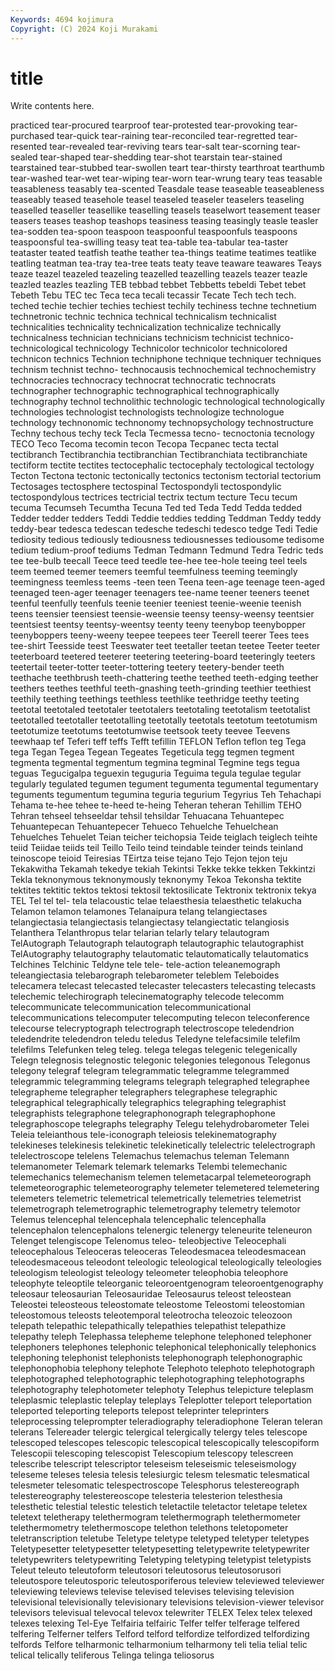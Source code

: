 ```yaml
---
Keywords: 4694 kojimura
Copyright: (C) 2024 Koji Murakami
---
```


# title

Write contents here.



practiced tear-procured tearproof
tear-protested tear-provoking tear-purchased tear-quick tear-raining tear-reconciled tear-regretted tear-resented tear-revealed tear-reviving
tears tear-salt tear-scorning tear-sealed tear-shaped tear-shedding tear-shot tearstain tear-stained tearstained
tear-stubbed tear-swollen teart tear-thirsty tearthroat tearthumb tear-washed tear-wet tear-wiping tear-worn
tear-wrung teary teas teasable teasableness teasably tea-scented Teasdale tease teaseable
teaseableness teaseably teased teasehole teasel teaseled teaseler teaselers teaseling teaselled
teaseller teasellike teaselling teasels teaselwort teasement teaser teasers teases teashop
teashops teasiness teasing teasingly teasle teasler tea-sodden tea-spoon teaspoon teaspoonful
teaspoonfuls teaspoons teaspoonsful tea-swilling teasy teat tea-table tea-tabular tea-taster teataster
teated teatfish teathe teather tea-things teatime teatimes teatlike teatling teatman
tea-tray tea-tree teats teaty teave teaware teawares Teays teaze teazel
teazeled teazeling teazelled teazelling teazels teazer teazle teazled teazles teazling
TEB tebbad tebbet Tebbetts tebeldi Tebet tebet Tebeth Tebu TEC
tec Teca teca tecali tecassir Tecate Tech tech tech. teched
techie techier techies techiest techily techiness techne technetium technetronic technic
technica technical technicalism technicalist technicalities technicality technicalization technicalize technically technicalness
technician technicians technicism technicist technico- technicological technicology Technicolor technicolor technicolored
technicon technics Technion techniphone technique techniquer techniques technism technist techno-
technocausis technochemical technochemistry technocracies technocracy technocrat technocratic technocrats technographer technographic
technographical technographically technography technol technolithic technologic technological technologically technologies technologist
technologists technologize technologue technology technonomic technonomy technopsychology technostructure Techny techous
techy teck Tecla Tecmessa tecno- tecnoctonia tecnology TECO Teco Tecoma
tecomin tecon Tecopa Tecpanec tecta tectal tectibranch Tectibranchia tectibranchian Tectibranchiata
tectibranchiate tectiform tectite tectites tectocephalic tectocephaly tectological tectology Tecton Tectona
tectonic tectonically tectonics tectonism tectorial tectorium Tectosages tectosphere tectospinal Tectospondyli
tectospondylic tectospondylous tectrices tectricial tectrix tectum tecture Tecu tecum tecuma
Tecumseh Tecumtha Tecuna Ted ted Teda Tedd Tedda tedded Tedder
tedder tedders Teddi Teddie teddies tedding Teddman Teddy teddy teddy-bear
tedesca tedescan tedesche tedeschi tedesco tedge Tedi Tedie tediosity tedious
tediously tediousness tediousnesses tediousome tedisome tedium tedium-proof tediums Tedman Tedmann
Tedmund Tedra Tedric teds tee tee-bulb teecall Teece teed teedle
tee-hee tee-hole teeing teel teels teem teemed teemer teemers teemful
teemfulness teeming teemingly teemingness teemless teems -teen teen Teena teen-age
teenage teen-aged teenaged teen-ager teenager teenagers tee-name teener teeners teenet
teenful teenfully teenfuls teenie teenier teeniest teenie-weenie teenish teens teensier
teensiest teensie-weensie teensy teensy-weensy teentsier teentsiest teentsy teentsy-weentsy teenty teeny
teenybop teenybopper teenyboppers teeny-weeny teepee teepees teer Teerell teerer Tees
tees tee-shirt Teesside teest Teeswater teet teetaller teetan teetee Teeter
teeter teeterboard teetered teeterer teetering teetering-board teeteringly teeters teetertail teeter-totter
teeter-tottering teetery teetery-bender teeth teethache teethbrush teeth-chattering teethe teethed teeth-edging
teether teethers teethes teethful teeth-gnashing teeth-grinding teethier teethiest teethily teething
teethings teethless teethlike teethridge teethy teeting teetotal teetotaled teetotaler teetotalers
teetotaling teetotalism teetotalist teetotalled teetotaller teetotalling teetotally teetotals teetotum teetotumism
teetotumize teetotums teetotumwise teetsook teety teevee Teevens teewhaap tef Teferi
teff teffs Tefft tefillin TEFLON Teflon teflon teg Tega tega
Tegan Tegea Tegean Tegeates Tegeticula tegg tegmen tegment tegmenta tegmental
tegmentum tegmina tegminal Tegmine tegs tegua teguas Tegucigalpa teguexin teguguria
Teguima tegula tegulae tegular tegularly tegulated tegumen tegument tegumenta tegumental
tegumentary teguments tegumentum tegumina teguria tegurium Tegyrius Teh Tehachapi Tehama
te-hee tehee te-heed te-heing Teheran teheran Tehillim TEHO Tehran tehseel
tehseeldar tehsil tehsildar Tehuacana Tehuantepec Tehuantepecan Tehuantepecer Tehueco Tehuelche Tehuelchean
Tehuelches Tehuelet Teian teicher teichopsia Teide teiglach teiglech teihte teiid
Teiidae teiids teil Teillo Teilo teind teindable teinder teinds teinland
teinoscope teioid Teiresias TEirtza teise tejano Tejo Tejon tejon teju
Tekakwitha Tekamah tekedye tekiah Tekintsi Tekke tekke tekken Tekkintzi Tekla
teknonymous teknonymously teknonymy Tekoa Tekonsha tektite tektites tektitic tektos tektosi
tektosil tektosilicate Tektronix tektronix tekya TEL Tel tel tel- tela
telacoustic telae telaesthesia telaesthetic telakucha Telamon telamon telamones Telanaipura telang
telangiectases telangiectasia telangiectasis telangiectasy telangiectatic telangiosis Telanthera Telanthropus telar telarian
telarly telary telautogram TelAutograph Telautograph telautograph telautographic telautographist TelAutography telautography
telautomatic telautomatically telautomatics Telchines Telchinic Teldyne tele tele- tele-action teleanemograph
teleangiectasia telebarograph telebarometer teleblem Teleboides telecamera telecast telecasted telecaster telecasters
telecasting telecasts telechemic telechirograph telecinematography telecode telecomm telecommunicate telecommunication telecommunicational
telecommunications telecomputer telecomputing telecon teleconference telecourse telecryptograph telectrograph telectroscope teledendrion
teledendrite teledendron teledu teledus Teledyne telefacsimile telefilm telefilms Telefunken teleg
teleg. telega telegas telegenic telegenically Telegn telegnosis telegnostic telegonic telegonies
telegonous Telegonus telegony telegraf telegram telegrammatic telegramme telegrammed telegrammic telegramming
telegrams telegraph telegraphed telegraphee telegrapheme telegrapher telegraphers telegraphese telegraphic telegraphical
telegraphically telegraphics telegraphing telegraphist telegraphists telegraphone telegraphonograph telegraphophone telegraphoscope telegraphs
telegraphy Telegu telehydrobarometer Telei Teleia teleianthous tele-iconograph teleiosis telekinematography telekineses
telekinesis telekinetic telekinetically telelectric telelectrograph telelectroscope telelens Telemachus telemachus teleman
Telemann telemanometer Telemark telemark telemarks Telembi telemechanic telemechanics telemechanism telemen
telemetacarpal telemeteorograph telemeteorographic telemeteorography telemeter telemetered telemetering telemeters telemetric telemetrical
telemetrically telemetries telemetrist telemetrograph telemetrographic telemetrography telemetry telemotor Telemus telencephal
telencephala telencephalic telencephalla telencephalon telencephalons telenergic telenergy teleneurite teleneuron Telenget
telengiscope Telenomus teleo- teleobjective Teleocephali teleocephalous Teleoceras teleoceras Teleodesmacea teleodesmacean
teleodesmaceous teleodont teleologic teleological teleologically teleologies teleologism teleologist teleology teleometer
teleophobia teleophore teleophyte teleoptile teleorganic teleoroentgenogram teleoroentgenography teleosaur teleosaurian Teleosauridae
Teleosaurus teleost teleostean Teleostei teleosteous teleostomate teleostome Teleostomi teleostomian teleostomous
teleosts teleotemporal teleotrocha teleozoic teleozoon telepath telepathic telepathically telepathies telepathist
telepathize telepathy teleph Telephassa telepheme telephone telephoned telephoner telephoners telephones
telephonic telephonical telephonically telephonics telephoning telephonist telephonists telephonograph telephonographic telephonophobia
telephony telephote Telephoto telephoto telephotograph telephotographed telephotographic telephotographing telephotographs telephotography
telephotometer telephoty Telephus telepicture teleplasm teleplasmic teleplastic teleplay teleplays Teleplotter
teleport teleportation teleported teleporting teleports telepost teleprinter teleprinters teleprocessing teleprompter
teleradiography teleradiophone Teleran teleran telerans Telereader telergic telergical telergically telergy
teles telescope telescoped telescopes telescopic telescopical telescopically telescopiform Telescopii telescoping
telescopist Telescopium telescopy telescreen telescribe telescript telescriptor teleseism teleseismic teleseismology
teleseme teleses telesia telesis telesiurgic telesm telesmatic telesmatical telesmeter telesomatic
telespectroscope Telesphorus telestereograph telestereography telestereoscope telesteria telesterion telesthesia telesthetic telestial
telestic telestich teletactile teletactor teletape teletex teletext teletherapy telethermogram telethermograph
telethermometer telethermometry telethermoscope telethon telethons teletopometer teletranscription teletube Teletype teletype
teletyped teletyper teletypes Teletypesetter teletypesetter teletypesetting teletypewrite teletypewriter teletypewriters teletypewriting
Teletyping teletyping teletypist teletypists Teleut teleuto teleutoform teleutosori teleutosorus teleutosorusori
teleutospore teleutosporic teleutosporiferous teleview televiewed televiewer televiewing televiews televise televised
televises televising television televisional televisionally televisionary televisions television-viewer televisor televisors
televisual televocal televox telewriter TELEX Telex telex telexed telexes telexing
Tel-Eye Telfairia telfairic Telfer telfer telferage telfered telfering Telferner telfers
Telford telford telfordize telfordized telfordizing telfords Telfore telharmonic telharmonium telharmony
teli telia telial telic telical telically teliferous Telinga telinga teliosorus
